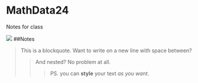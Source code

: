 # MathData24
Notes for class 

<img src="https://media.istockphoto.com/id/1195103941/photo/tropical-island.jpg?s=612x612&w=0&k=20&c=EXI86eYJj_nt1-tNY6k472N7ZdwoiqS58fG0w1K_oGg=](https://cdn.prod.website-files.com/5e1d52bd5caa27c5134c4f27/616a33c51abd230f54b9b2eb_Island01.jpg">
##Notes 




> This is a blockquote.
> Want to write on a new line with space between?
>
> > And nested? No problem at all.
> >
> > > PS. you can **style** your text _as you want_.
